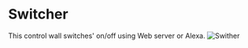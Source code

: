 # Switcher
This control wall switches' on/off using Web server or Alexa.
![Swither](https://user-images.githubusercontent.com/82433238/153733387-302f1dab-9307-46dd-902b-a07648978673.jpg)
